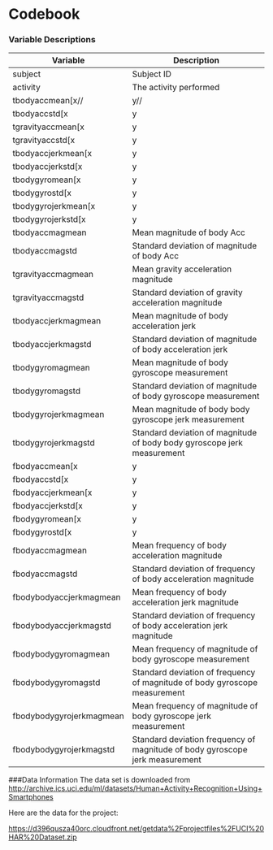 Codebook
========================================================
### Variable Descriptions

| Variable | Description
-----------|-------------
| subject |  Subject ID
| activity | The activity performed
| tbodyaccmean[x//|y//|z] | Mean time for acceleration of body for X direction, Y direction or Z direction
| tbodyaccstd[x|y|z]  | Standard deviation for acceleration of body for X direction, Y direction or Z direction
| tgravityaccmean[x|y|z] | Mean time of acceleration of gravity for X direction, Y direction or Z direction
| tgravityaccstd[x|y|z] | Standard deviation of time of acceleration of gravity for X direction, Y direction or Z direction
| tbodyaccjerkmean[x|y|z] | Mean time of body acceleration jerk for X direction, Y direction or Z direction
| tbodyaccjerkstd[x|y|z] | Standard deviation of time of body acceleration jerk for X direction, Y direction or Z direction
| tbodygyromean[x|y|z] | Mean body gyroscope measurement for X direction, Y direction or Z direction
| tbodygyrostd[x|y|z] | Standard deviation of body gyroscope measurement for X direction, Y direction or Z direction
| tbodygyrojerkmean[x|y|z] | Mean jerk signal of body for X direction, Y direction or Z direction
| tbodygyrojerkstd[x|y|z] | Standard deviation of jerk signal of body for X direction, Y direction or Z direction
| tbodyaccmagmean | Mean magnitude of body Acc
| tbodyaccmagstd | Standard deviation of magnitude of body Acc
| tgravityaccmagmean | Mean gravity acceleration magnitude
| tgravityaccmagstd | Standard deviation of gravity acceleration magnitude
| tbodyaccjerkmagmean | Mean magnitude of body acceleration jerk
| tbodyaccjerkmagstd | Standard deviation of magnitude of body acceleration jerk
| tbodygyromagmean | Mean magnitude of body gyroscope measurement
| tbodygyromagstd | Standard deviation of magnitude of body gyroscope measurement
| tbodygyrojerkmagmean | Mean magnitude of body body gyroscope jerk measurement
| tbodygyrojerkmagstd | Standard deviation of magnitude of body body gyroscope jerk measurement
| fbodyaccmean[x|y|z] | Mean frequency of body acceleration for X direction, Y direction or Z direction
| fbodyaccstd[x|y|z] | Standard deviation of frequency of body acceleration for X direction, Y direction or Z direction
| fbodyaccjerkmean[x|y|z] | Mean frequency of body accerlation jerk for X direction, Y direction or Z direction
| fbodyaccjerkstd[x|y|z] | Standard deviation frequency of body accerlation jerk for X direction, Y direction or Z direction
| fbodygyromean[x|y|z] | Mean frequency of body gyroscope measurement for X direction, Y direction or Z direction
| fbodygyrostd[x|y|z] | Standard deviation frequency of body gyroscope measurement for X direction, Y direction or Z direction
| fbodyaccmagmean | Mean frequency of body acceleration magnitude
| fbodyaccmagstd | Standard deviation of frequency of body acceleration magnitude
| fbodybodyaccjerkmagmean | Mean frequency of body acceleration jerk magnitude
| fbodybodyaccjerkmagstd | Standard deviation of frequency of body acceleration jerk magnitude
| fbodybodygyromagmean | Mean frequency of magnitude of body gyroscope measurement
| fbodybodygyromagstd | Standard deviation of frequency of magnitude of body gyroscope measurement
| fbodybodygyrojerkmagmean | Mean frequency of magnitude of body gyroscope jerk measurement
| fbodybodygyrojerkmagstd | Standard deviation frequency of magnitude of body gyroscope jerk measurement

###Data Information 
The data set is downloaded from
http://archive.ics.uci.edu/ml/datasets/Human+Activity+Recognition+Using+Smartphones

Here are the data for the project:

https://d396qusza40orc.cloudfront.net/getdata%2Fprojectfiles%2FUCI%20HAR%20Dataset.zip 

